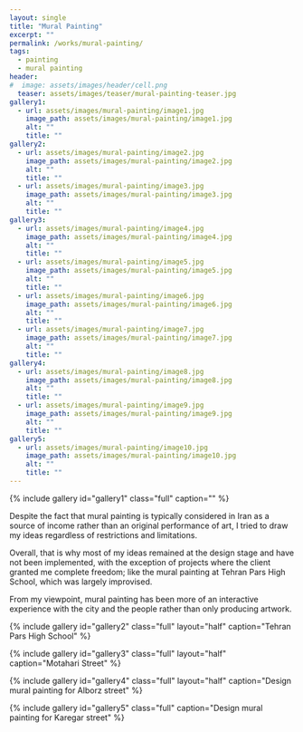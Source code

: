 ```yaml
---
layout: single
title: "Mural Painting"
excerpt: ""
permalink: /works/mural-painting/
tags:
  - painting
  - mural painting
header:
#  image: assets/images/header/cell.png
  teaser: assets/images/teaser/mural-painting-teaser.jpg 
gallery1:
  - url: assets/images/mural-painting/image1.jpg
    image_path: assets/images/mural-painting/image1.jpg
    alt: ""
    title: ""
gallery2:
  - url: assets/images/mural-painting/image2.jpg
    image_path: assets/images/mural-painting/image2.jpg
    alt: ""
    title: ""
  - url: assets/images/mural-painting/image3.jpg
    image_path: assets/images/mural-painting/image3.jpg
    alt: ""
    title: ""
gallery3:
  - url: assets/images/mural-painting/image4.jpg
    image_path: assets/images/mural-painting/image4.jpg
    alt: ""
    title: ""
  - url: assets/images/mural-painting/image5.jpg
    image_path: assets/images/mural-painting/image5.jpg
    alt: ""
    title: ""
  - url: assets/images/mural-painting/image6.jpg
    image_path: assets/images/mural-painting/image6.jpg
    alt: ""
    title: ""
  - url: assets/images/mural-painting/image7.jpg
    image_path: assets/images/mural-painting/image7.jpg
    alt: ""
    title: ""
gallery4:
  - url: assets/images/mural-painting/image8.jpg
    image_path: assets/images/mural-painting/image8.jpg
    alt: ""
    title: ""
  - url: assets/images/mural-painting/image9.jpg
    image_path: assets/images/mural-painting/image9.jpg
    alt: ""
    title: ""
gallery5:	
  - url: assets/images/mural-painting/image10.jpg
    image_path: assets/images/mural-painting/image10.jpg
    alt: ""
    title: ""
---
```


{% include gallery id="gallery1" class="full" caption="" %}

Despite the fact that mural painting is typically considered in Iran as a source of income rather than an original performance of art, I tried to draw my ideas regardless of restrictions and limitations.  

Overall, that is why most of my ideas remained at the design stage and have not been implemented, with the exception of projects where the client granted me complete freedom; like the mural painting at Tehran Pars High School, which was largely improvised.  

From my viewpoint, mural painting has been more of an interactive experience with the city and the people rather than only producing artwork.

{% include gallery id="gallery2" class="full" layout="half" caption="Tehran Pars High School" %}

{% include gallery id="gallery3" class="full" layout="half" caption="Motahari Street" %}

{% include gallery id="gallery4" class="full" layout="half" caption="Design mural painting for Alborz street" %}

{% include gallery id="gallery5" class="full" caption="Design mural painting for Karegar street" %}
